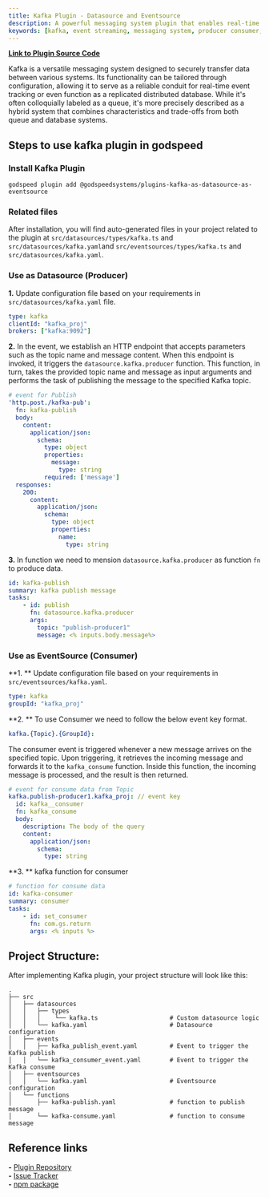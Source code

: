 ```yaml
---
title: Kafka Plugin - Datasource and Eventsource
description: A powerful messaging system plugin that enables real-time event streaming, secure data transfer, and distributed messaging in Godspeed applications. Features include producer/consumer functionality, configurable topics, and seamless event handling.
keywords: [kafka, event streaming, messaging system, producer consumer, godspeed plugin, real-time events, distributed messaging, event sourcing, message queue, data streaming]
---
```


**[Link to Plugin Source Code](https://github.com/godspeedsystems/gs-plugins/tree/main/plugins/kafka-as-datasource-as-eventsource)**

Kafka is a versatile messaging system designed to securely transfer data between various systems. Its functionality can be tailored through configuration, allowing it to serve as a reliable conduit for real-time event tracking or even function as a replicated distributed database. While it's often colloquially labeled as a queue, it's more precisely described as a hybrid system that combines characteristics and trade-offs from both queue and database systems.

## Steps to use kafka plugin in godspeed

### Install Kafka Plugin
```
godspeed plugin add @godspeedsystems/plugins-kafka-as-datasource-as-eventsource
```
### Related files

After installation, you will find auto-generated files in your project related to the plugin at `src/datasources/types/kafka.ts` and `src/datasources/kafka.yaml`and `src/eventsources/types/kafka.ts` and `src/datasources/kafka.yaml`.

### Use as Datasource (Producer)

**1.** Update configuration file based on your requirements in `src/datasources/kafka.yaml` file.

```yaml title=src/datasources/kafka.yaml
type: kafka 
clientId: "kafka_proj"
brokers: ["kafka:9092"]
```

**2.** In the event, we establish an HTTP endpoint that accepts parameters such as the topic name and message content. When this endpoint is invoked, it triggers the `datasource.kafka.producer` function. This function, in turn, takes the provided topic name and message as input arguments and performs the task of publishing the message to the specified Kafka topic.
```yaml title=src/events/kafka_pub.yaml
# event for Publish
'http.post./kafka-pub':
  fn: kafka-publish
  body:
    content:
      application/json:
        schema:
          type: object
          properties:
            message:
              type: string
          required: ['message']
  responses:
    200:
      content:
        application/json:
          schema:
            type: object
            properties:
              name:
                type: string
```

**3.** In function we need to mension `datasource.kafka.producer` as function `fn` to produce data.

```yaml title=src/functions/kafka-publish.yaml
id: kafka-publish
summary: kafka publish message
tasks:
    - id: publish
      fn: datasource.kafka.producer
      args:
        topic: "publish-producer1"
        message: <% inputs.body.message%>
```

### Use as EventSource (Consumer)
**1. ** Update configuration file based on your requirements in `src/eventsources/kafka.yaml`.
```yaml title=src/eventsources/kafka.yaml
type: kafka
groupId: "kafka_proj"

```

**2. ** To use Consumer we need to follow the below event key format.
```yaml title=src/events/kafka_pub.yaml
kafka.{Topic}.{GroupId}: 
```
The consumer event is triggered whenever a new message arrives on the specified topic. Upon triggering, it retrieves the incoming message and forwards it to the `kafka_consume` function. Inside this function, the incoming message is processed, and the result is then returned.

``` yaml title=src/events/kafka_pub.yaml
# event for consume data from Topic
kafka.publish-producer1.kafka_proj: // event key
  id: kafka__consumer
  fn: kafka_consume
  body:
    description: The body of the query
    content:
      application/json: 
        schema:
          type: string
```
**3. ** kafka function for consumer
``` title=src/functions/kafka_consume.yaml
# function for consume data
id: kafka-consumer
summary: consumer
tasks:
    - id: set_consumer
      fn: com.gs.return
      args: <% inputs %>
```

## Project Structure:

After implementing Kafka plugin, your project structure will look like this:

```
.
├── src
│   ├── datasources
│   │   ├── types
│   │   │    └── kafka.ts                    # Custom datasource logic
│   │   └── kafka.yaml                       # Datasource configuration
│   ├── events
│   │   ├── kafka_publish_event.yaml         # Event to trigger the Kafka publish
│   │   └── kafka_consumer_event.yaml        # Event to trigger the Kafka consume
│   ├── eventsources
│   │   └── kafka.yaml                       # Eventsource configuration
│   └── functions
│       ├── kafka-publish.yaml               # function to publish message
│       └── kafka-consume.yaml               # function to consume message
```

## Reference links
**-** [Plugin Repository](https://github.com/godspeedsystems/gs-plugins/tree/main/plugins/kafka-as-datasource-as-eventsource)   
**-** [Issue Tracker](https://github.com/godspeedsystems/gs-plugins/issues)      
**-** [npm package](https://www.npmjs.com/package/@godspeedsystems/plugins-kafka-as-datasource-as-eventsource)
